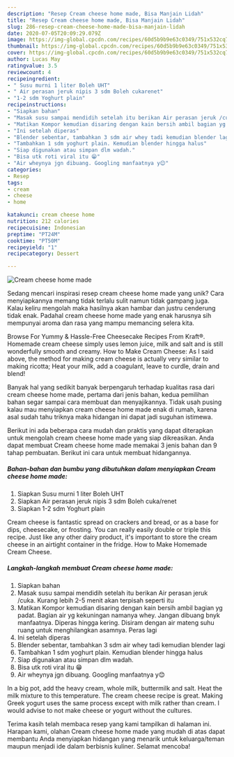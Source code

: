 ```yaml
---
description: "Resep Cream cheese home made, Bisa Manjain Lidah"
title: "Resep Cream cheese home made, Bisa Manjain Lidah"
slug: 286-resep-cream-cheese-home-made-bisa-manjain-lidah
date: 2020-07-05T20:09:29.079Z
image: https://img-global.cpcdn.com/recipes/60d5b9b9e63c0349/751x532cq70/cream-cheese-home-made-foto-resep-utama.jpg
thumbnail: https://img-global.cpcdn.com/recipes/60d5b9b9e63c0349/751x532cq70/cream-cheese-home-made-foto-resep-utama.jpg
cover: https://img-global.cpcdn.com/recipes/60d5b9b9e63c0349/751x532cq70/cream-cheese-home-made-foto-resep-utama.jpg
author: Lucas May
ratingvalue: 3.5
reviewcount: 4
recipeingredient:
- " Susu murni 1 liter Boleh UHT"
- " Air perasan jeruk nipis 3 sdm Boleh cukarenet"
- "1-2 sdm Yoghurt plain"
recipeinstructions:
- "Siapkan bahan"
- "Masak susu sampai mendidih setelah itu berikan Air perasan jeruk /cuka. Kurang lebih 2-5 menit akan terpisah seperti itu"
- "Matikan Kompor kemudian disaring dengan kain bersih ambil bagian yg padat. Bagian air yg kekuningan namanya whey. Jangan dibuang bnyk manfaatnya. Diperas hingga kering. Disiram dengan air mateng suhu ruang untuk menghilangkan asamnya. Peras lagi"
- "Ini setelah diperas"
- "Blender sebentar, tambahkan 3 sdm air whey tadi kemudian blender lagi"
- "Tambahkan 1 sdm yoghurt plain. Kemudian blender hingga halus"
- "Siap digunakan atau simpan dlm wadah."
- "Bisa utk roti viral itu 😁"
- "Air wheynya jgn dibuang. Googling manfaatnya y😊"
categories:
- Resep
tags:
- cream
- cheese
- home

katakunci: cream cheese home 
nutrition: 212 calories
recipecuisine: Indonesian
preptime: "PT24M"
cooktime: "PT50M"
recipeyield: "1"
recipecategory: Dessert

---
```



![Cream cheese home made](https://img-global.cpcdn.com/recipes/60d5b9b9e63c0349/751x532cq70/cream-cheese-home-made-foto-resep-utama.jpg)

Sedang mencari inspirasi resep cream cheese home made yang unik? Cara menyiapkannya memang tidak terlalu sulit namun tidak gampang juga. Kalau keliru mengolah maka hasilnya akan hambar dan justru cenderung tidak enak. Padahal cream cheese home made yang enak harusnya sih mempunyai aroma dan rasa yang mampu memancing selera kita.

Browse For Yummy &amp; Hassle-Free Cheesecake Recipes From Kraft®. Homemade cream cheese simply uses lemon juice, milk and salt and is still wonderfully smooth and creamy. How to Make Cream Cheese: As I said above, the method for making cream cheese is actually very similar to making ricotta; Heat your milk, add a coagulant, leave to curdle, drain and blend!

Banyak hal yang sedikit banyak berpengaruh terhadap kualitas rasa dari cream cheese home made, pertama dari jenis bahan, kedua pemilihan bahan segar sampai cara membuat dan menyajikannya. Tidak usah pusing kalau mau menyiapkan cream cheese home made enak di rumah, karena asal sudah tahu triknya maka hidangan ini dapat jadi suguhan istimewa.


Berikut ini ada beberapa cara mudah dan praktis yang dapat diterapkan untuk mengolah cream cheese home made yang siap dikreasikan. Anda dapat membuat Cream cheese home made memakai 3 jenis bahan dan 9 tahap pembuatan. Berikut ini cara untuk membuat hidangannya.

<!--inarticleads1-->

##### Bahan-bahan dan bumbu yang dibutuhkan dalam menyiapkan Cream cheese home made:

1. Siapkan  Susu murni 1 liter Boleh UHT
1. Siapkan  Air perasan jeruk nipis 3 sdm Boleh cuka/renet
1. Siapkan 1-2 sdm Yoghurt plain


Cream cheese is fantastic spread on crackers and bread, or as a base for dips, cheesecake, or frosting. You can really easily double or triple this recipe. Just like any other dairy product, it&#39;s important to store the cream cheese in an airtight container in the fridge. How to Make Homemade Cream Cheese. 

<!--inarticleads2-->

##### Langkah-langkah membuat Cream cheese home made:

1. Siapkan bahan
1. Masak susu sampai mendidih setelah itu berikan Air perasan jeruk /cuka. Kurang lebih 2-5 menit akan terpisah seperti itu
1. Matikan Kompor kemudian disaring dengan kain bersih ambil bagian yg padat. Bagian air yg kekuningan namanya whey. Jangan dibuang bnyk manfaatnya. Diperas hingga kering. Disiram dengan air mateng suhu ruang untuk menghilangkan asamnya. Peras lagi
1. Ini setelah diperas
1. Blender sebentar, tambahkan 3 sdm air whey tadi kemudian blender lagi
1. Tambahkan 1 sdm yoghurt plain. Kemudian blender hingga halus
1. Siap digunakan atau simpan dlm wadah.
1. Bisa utk roti viral itu 😁
1. Air wheynya jgn dibuang. Googling manfaatnya y😊


In a big pot, add the heavy cream, whole milk, buttermilk and salt. Heat the milk mixture to this temperature. The cream cheese recipe is great. Making Greek yogurt uses the same process except with milk rather than cream. I would advise to not make cheese or yogurt without the cultures. 

Terima kasih telah membaca resep yang kami tampilkan di halaman ini. Harapan kami, olahan Cream cheese home made yang mudah di atas dapat membantu Anda menyiapkan hidangan yang menarik untuk keluarga/teman maupun menjadi ide dalam berbisnis kuliner. Selamat mencoba!
